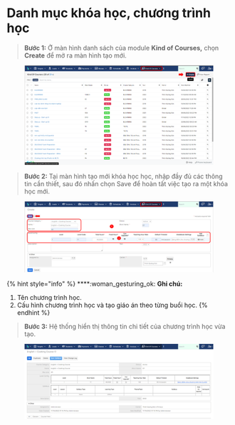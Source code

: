 # Danh mục khóa học, chương trình học

> **Bước 1:** Ở màn hình danh sách của module **Kind of Courses,** chọn **Create** để mở ra màn hình tạo mới.

<figure><img src="../../.gitbook/assets/image (10).png" alt=""><figcaption></figcaption></figure>

> **Bước 2:** Tại màn hình tạo mới khóa học học, nhập đầy đủ các thông tin cần thiết, sau đó nhấn chọn Save để hoàn tất việc tạo ra một khóa học mới.

<figure><img src="../../.gitbook/assets/image (6) (1).png" alt=""><figcaption></figcaption></figure>

{% hint style="info" %}
****:woman\_gesturing\_ok: **Ghi chú:**

1. Tên chương trình học.&#x20;
2. Cấu hình chương trình học và tạo giáo án theo từng buổi học.
{% endhint %}

> **Bước 3:** Hệ thống hiển thị thông tin chi tiết của chương trình học vừa tạo.

<figure><img src="../../.gitbook/assets/image (6).png" alt=""><figcaption></figcaption></figure>
